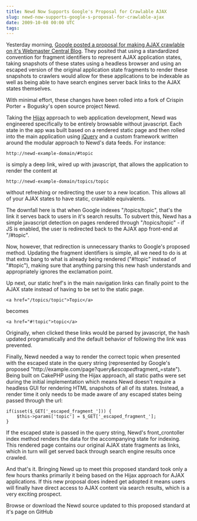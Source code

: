 ```yaml
---
title: Newd Now Supports Google's Proposal for Crawlable AJAX
slug: newd-now-supports-google-s-proposal-for-crawlable-ajax
date: 2009-10-08 00:00 UTC
tags:
---
```


<p>Yesterday morning, <a href="http://googlewebmastercentral.blogspot.com/2009/10/proposal-for-making-ajax-crawlable.html">Google posted a proposal for making AJAX crawlable on it's Webmaster Central Blog</a>.  They posited that using a standardized convention for fragment identifiers to represent AJAX application states, taking snapshots of these states using a headless browser and using an escaped version of the original application state fragments to render these snapshots to crawlers would allow for these applications to be indexable as well as being able to have search engines server back links to the AJAX states themselves.  </p>

<p>With minimal effort, these changes have been rolled into a fork of Crispin Porter + Bogusky's open source project Newd.</p>

<p>Taking the <a href="http://domscripting.com/blog/display/41">Hijax</a> approach to web application development, Newd was engineered specifically to be entirely browsable without javascript.  Each state in the app was built based on a rendered static page and then rolled into the main application using <a href="http://www.jquery.com">jQuery</a> and a custom framework written around the modular approach to Newd's data feeds.  For instance:</p>

<pre><code>http://newd-example-domain/#topic
</code></pre>

<p>is simply a deep link, wired up with javascript, that allows the application to render the content at</p>

<pre><code>http://newd-example-domain/topics/topic
</code></pre>

<p>without refreshing or redirecting the user to a new location.  This allows all of your AJAX states to have static, crawlable equivalents.  </p>

<p>The downfall here is that when Google indexes "/topics/topic", that's the link it serves back to users in it's search results.  To subvert this, Newd has a simple javascript detection on pages rendered through "/topics/topic" - if JS is enabled, the user is redirected back to the AJAX app front-end at "/#topic".</p>

<p>Now, however, that redirection is unnecessary thanks to Google's proposed method. Updating the fragment identifiers is simple, all we need to do is at that extra bang to what is already being rendered ("#!topic" instead of "#topic"), making sure that anything parsing this new hash understands and appropriately ignores the exclamation point.</p>

<p>Up next, our static href's in the main navigation links can finally point to the AJAX state instead of having to be set to the static page.  </p>

<pre><code>&lt;a href="/topics/topic"&gt;Topic&lt;/a&gt;
</code></pre>

<p>becomes</p>

<pre><code>&lt;a href="#!topic"&gt;topic&lt;/a&gt;
</code></pre>

<p>Originally, when clicked these links would be parsed by javascript, the hash updated programatically and  the default behavior of following the link was prevented.</p>

<p>Finally, Newd needed a way to render the correct topic when presented with the escaped state in the query string (represented by Google's proposed "http://example.com/page?query&amp;<em>escaped</em>fragment_=state").  Being built on CakePHP using the Hijax approach, all static paths were set during the initial implementation which means Newd doesn't require a headless GUI for rendering HTML snapshots of all of its states. Instead, a render time it only needs to be made aware of any escaped states being passed through the url:</p>

<pre><code>if(isset($_GET['_escaped_fragment_'])) {
    $this-&gt;params['topic'] = $_GET['_escaped_fragment_'];
}
</code></pre>

<p>If the escaped state is passed in the query string, Newd's front_crontoller index method renders the data for the accompanying state for indexing.  This rendered page contains our original AJAX state fragments as links, which in turn will get served back through search engine results once crawled.</p>

<p>And that's it.  Bringing Newd up to meet this proposed standard took only a few hours thanks primarily it being based on the Hijax approach for AJAX applications. If this new proposal does indeed get adopted it means users will finally have direct access to AJAX content via search results, which is a very exciting prospect.</p>

<p>Browse or download the Newd source updated to this proposed standard at it's page on GitHub</p>
